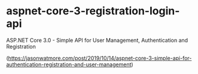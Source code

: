 # aspnet-core-3-registration-login-api

ASP.NET Core 3.0 - Simple API for User Management, Authentication and Registration

(https://jasonwatmore.com/post/2019/10/14/aspnet-core-3-simple-api-for-authentication-registration-and-user-management)

